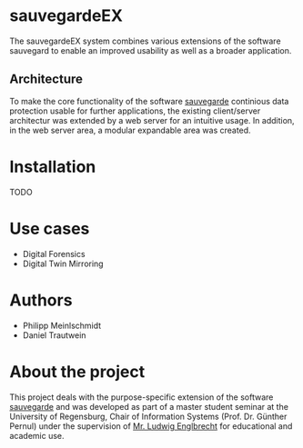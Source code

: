 # sauvegardeEX

The sauvegardeEX system combines various extensions of the software sauvegard to enable an improved usability as well as a broader application. 

## Architecture

To make the core functionality of the software [sauvegarde](https://github.com/dupgit/sauvegarde) continious data protection usable for further applications, the existing client/server architectur was extended by a web server for an intuitive usage. In addition, in the web server area, a modular expandable area was created.

# Installation

TODO

# Use cases

- Digital Forensics
- Digital Twin Mirroring

# Authors

- Philipp Meinlschmidt
- Daniel Trautwein

# About the project

This project deals with the purpose-specific extension of the software [sauvegarde](https://github.com/dupgit/sauvegarde) and was developed as part of a master student seminar at the University of Regensburg, Chair of Information Systems (Prof. Dr. Günther Pernul) under the supervision of [Mr. Ludwig Englbrecht](https://www.researchgate.net/profile/Ludwig_Englbrecht) for educational and academic use. 
